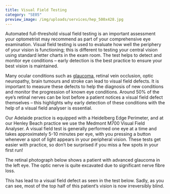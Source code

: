 ```yaml
---
title: Visual Field Testing
category: "SE05"
preview_image: /img/uploads/services/hep_500x428.jpg
---
```


<div class="employee-heading">
<p>Automated full-threshold visual field testing is an important assessment your optometrist may recommend as part of your comprehensive eye examination. Visual field testing is used to evaluate how well the periphery of your vision is functioning; this is different to testing your central vision using standard letter charts in the exam room. The test helps to detect and monitor eye conditions – early detection is the best  practice to ensure your best vision is maintained. </p>
</div> 

Many ocular conditions such as [glaucoma](/what-we-do/glaucoma), retinal vein occlusion, optic neuropathy, brain tumours and stroke can lead to visual field defects. It is important to measure these defects to help the diagnosis of new conditions and monitor the progression of known eye conditions. Around 50% of the eye’s retinal nerves can be lost before a patient notices a visual field defect themselves – this highlights why early detection of these conditions with the help of a visual field analyser is essential.

Our Adelaide practice is equipped with a Heidelberg Edge Perimeter, and at our Henley Beach practice we use the Medmont M700 Visual Field Analyser. A visual field test is generally performed one eye at a time and takes approximately 5-10 minutes per eye, with you pressing a button whenever a spot of light appears in your peripheral vision. These tests get easier with practice, so don’t be surprised if you miss a few spots in your first run! 

The retinal photograph below shows a patient with advanced glaucoma in the left eye. The optic nerve is quite excavated due to significant nerve fibre loss. 

This has lead to a visual field defect as seen in the test below. Sadly, as you can see, most of the top half of this patient’s vision is now irreversibly blind.


